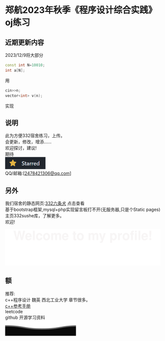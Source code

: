 
# 郑航2023年秋季《程序设计综合实践》oj练习

## 近期更新内容

2023/12/9将大部分  

```c++
const int N=10010;
int a[N];
```

用

```c++
cin>>n;
vector<int> v(n);
```

实现

## 说明

此为方便332宿舍练习，上传。  
会更新，修改，增添......    
欢迎探讨，建议!  
期待  
![Alt text](assets/4.png)          
QQ/邮箱:[2478421306@qq.com]  

## 另外

我们宿舍的静态网页:[332六条犬](https://xfk215.github.io/332sushe/)  点击查看  
基于bootstrap框架,mysql+php实现留言板打不开(无服务器,只是个Static pages)  
主页332sushe库，了解更多。  
欢迎!  
  
![Alt text](assets/Bottom_up.svg)  



## 额

推荐:  
c++程序设计  魏英   西北工业大学  章节很多。  
[c++参考手册](https://zh.cppreference.com/w/%E9%A6%96%E9%A1%B5)   
leetcode  
github 开源学习资料  
![Alt text](assets/Bottom_down.svg)




